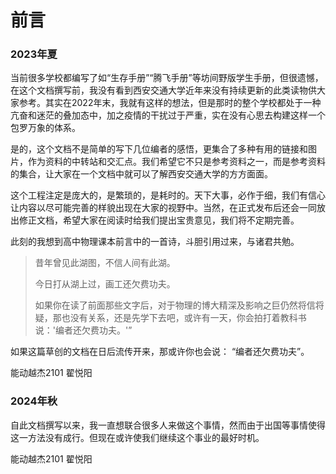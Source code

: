 # 前言

### 2023年夏

当前很多学校都编写了如“生存手册”“腾飞手册”等坊间野版学生手册，但很遗憾，在这个文档撰写前，我没有看到西安交通大学近年来没有持续更新的此类读物供大家参考。其实在2022年末，我就有这样的想法，但是那时的整个学校都处于一种亢奋和迷茫的叠加态中，加之疫情的干扰过于严重，实在没有心思去构建这样一个包罗万象的体系。

是的，这个文档不是简单的写下几位编者的感悟，更集合了多种有用的链接和图片，作为资料的中转站和交汇点。我们希望它不只是参考资料之一，而是参考资料的集合，让大家在一个文档中就可以了解西安交通大学的方方面面。

这个工程注定是庞大的，是繁琐的，是耗时的。天下大事，必作于细，我们有信心让内容以尽可能完善的样貌出现在大家的视野中。当然，在正式发布后还会一同放出修正文档，希望大家在阅读时给我们提出宝贵意见，我们将不定期完善。

此刻的我想到高中物理课本前言中的一首诗，斗胆引用过来，与诸君共勉。

> 昔年曾见此湖图，不信人间有此湖。
>
> 今日打从湖上过，画工还欠费功夫。
>
> 如果你在读了前面那些文字后，对于物理的博大精深及影响之巨仍然将信将疑，那也没有关系，还是先学下去吧，或许有一天，你会拍打着教科书说：'编者还欠费功夫。'”

如果这篇草创的文档在日后流传开来，那或许你也会说： “编者还欠费功夫”。

能动越杰2101 翟悦阳

### 2024年秋

自此文档撰写以来，我一直想联合很多人来做这个事情，然而由于出国等事情使得这一方法没有成行。但现在或许使我们继续这个事业的最好时机。

能动越杰2101 翟悦阳
